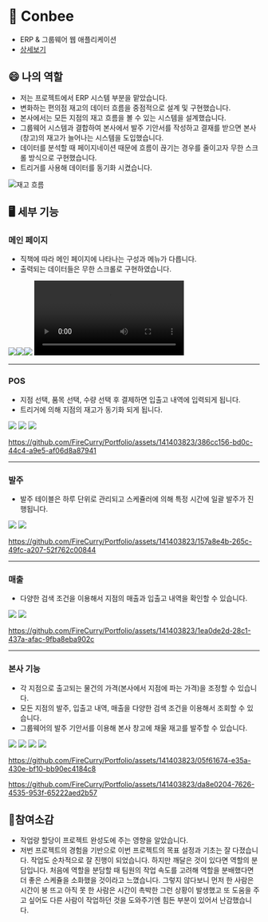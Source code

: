 # 🐝 Conbee
- ERP & 그룹웨어 웹 애플리케이션
- [상세보기](https://github.com/Bee-Keepers/conbee)

## 😄 나의 역할
- 저는 프로젝트에서 ERP 시스템 부분을 맡았습니다.
- 변화하는 편의점 재고의 데이터 흐름을 중점적으로 설계 및 구현했습니다.
- 본사에서는 모든 지점의 재고 흐름을 볼 수 있는 시스템을 설계했습니다.
- 그룹웨어 시스템과 결합하여 본사에서 발주 기안서를 작성하고 결재를 받으면 본사(창고)의 재고가 늘어나는 시스템을 도입했습니다.
- 데이터를 분석할 때 페이지네이션 때문에 흐름이 끊기는 경우를 줄이고자 무한 스크롤 방식으로 구현했습니다.
- 트리거를 사용해 데이터를 동기화 시켰습니다.

![재고 흐름](https://github.com/FireCurry/Portfolio/assets/141403823/aed1f2b5-40bb-4a48-9242-5d97012e68b9)

## 🖥️ 세부 기능
### 메인 페이지
- 직책에 따라 메인 페이지에 나타나는 구성과 메뉴가 다릅니다.
- 출력되는 데이터들은 무한 스크롤로 구현하였습니다.
  
<img src="./image/Slide4.jpg"><img src="./image/Slide5.jpg"><img src="./image/Slide6.jpg">
<video src="https://github.com/FireCurry/Portfolio/assets/141403823/c0697f69-6b63-46a9-9178-7866d8d54dc7"/>

---

### POS
- 지점 선택, 품목 선택, 수량 선택 후 결제하면 입출고 내역에 입력되게 됩니다.
- 트리거에 의해 지점의 재고가 동기화 되게 됩니다.

<img src="./image/Slide7.jpg">
<img src="./image/Slide8.jpg">
<img src="./image/Slide9.jpg">


https://github.com/FireCurry/Portfolio/assets/141403823/386cc156-bd0c-44c4-a9e5-af06d8a87941

---

### 발주
- 발주 테이블은 하루 단위로 관리되고 스케쥴러에 의해 특정 시간에 일괄 발주가 진행됩니다.

<img src="./image/Slide10.jpg">
<img src="./image/Slide11.jpg">


https://github.com/FireCurry/Portfolio/assets/141403823/157a8e4b-265c-49fc-a207-52f762c00844

---

### 매출
- 다양한 검색 조건을 이용해서 지점의 매출과 입출고 내역을 확인할 수 있습니다.

<img src="./image/Slide12.jpg">
<img src="./image/Slide13.jpg">


https://github.com/FireCurry/Portfolio/assets/141403823/1ea0de2d-28c1-437a-afac-9fba8eba902c

---

### 본사 기능
- 각 지점으로 출고되는 물건의 가격(본사에서 지점에 파는 가격)을 조정할 수 있습니다.
- 모든 지점의 발주, 입출고 내역, 매출을 다양한 검색 조건을 이용해서 조회할 수 있습니다.
- 그룹웨어의 발주 기안서를 이용해 본사 창고에 채울 재고를 발주할 수 있습니다.

<img src="./image/Slide14.jpg">
<img src="./image/Slide15.jpg">
<img src="./image/Slide16.jpg">
<img src="./image/Slide17.jpg">


https://github.com/FireCurry/Portfolio/assets/141403823/05f61674-e35a-430e-bf10-bb90ec4184c8



https://github.com/FireCurry/Portfolio/assets/141403823/da8e0204-7626-4535-953f-65222aed2b57


## 📖참여소감
- 작업량 할당이 프로젝트 완성도에 주는 영향을 알았습니다.
- 저번 프로젝트의 경험을 기반으로 이번 프로젝트의 목표 설정과 기초는 잘 다졌습니다. 작업도 순차적으로 잘 진행이 되었습니다. 하지만 깨달은 것이 있다면 역할의 분담입니다. 처음에 역할을 분담할 때 팀원의 작업 속도를 고려해 역할을 분배했다면 더 좋은 스케쥴을 소화했을 것이라고 느꼈습니다. 그렇지 않다보니 먼저 한 사람은 시간이 붕 뜨고 아직 못 한 사람은 시간이 촉박한 그런 상황이 발생했고 또 도움을 주고 싶어도 다른 사람이 작업하던 것을 도와주기엔 힘든 부분이 있어서 난감했습니다.
